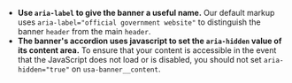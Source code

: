 - **Use `aria-label` to give the banner a useful name.** Our default markup uses `aria-label="official government website"` to distinguish the banner `header` from the main `header`.
- **The banner's accordion uses javascript to set the `aria-hidden` value of its content area.** To ensure that your content is accessible in the event that the JavaScript does not load or is disabled, you should not set `aria-hidden="true"` on `usa-banner__content`.